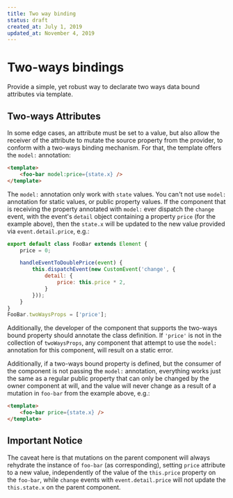 ```yaml
---
title: Two way binding
status: draft
created_at: July 1, 2019
updated_at: November 4, 2019
---
```

# Two-ways bindings

Provide a simple, yet robust way to declarate two ways data bound attributes via template.

## Two-ways Attributes

In some edge cases, an attribute must be set to a value, but also allow the receiver of the attribute to mutate the source property from the provider, to conform with a two-ways binding mechanism. For that, the template offers the `model:` annotation:

```html
<template>
    <foo-bar model:price={state.x} />
</template>
```

The `model:` annotation only work with `state` values. You can't not use `model:` annotation for static values, or public property values. If the component that is receiving the property annotated with `model:` ever dispatch the `change` event, with the event's `detail` object containing a property `price` (for the example above), then the `state.x` will be updated to the new value provided via `event.detail.price`, e.g.:

```js
export default class FooBar extends Element {
    price = 0;

    handleEventToDoublePrice(event) {
        this.dispatchEvent(new CustomEvent('change', {
            detail: {
                price: this.price * 2,
            }
        }));
    }
}
FooBar.twoWaysProps = ['price'];
```

Additionally, the developer of the component that supports the two-ways bound property should annotate the class definition. If `'price'` is not in the collection of `twoWaysProps`, any component that attempt to use the `model:` annotation for this component, will result on a static error.

Additionally, if a two-ways bound property is defined, but the consumer of the component is not passing the `model:` annotation, everything works just the same as a regular public property that can only be changed by the owner component at will, and the value will never change as a result of a mutation in `foo-bar` from the example above, e.g.:

```html
<template>
    <foo-bar price={state.x} />
</template>
```

## Important Notice

The caveat here is that mutations on the parent component will always rehydrate the instance of `foo-bar` (as corresponding), setting `price` attribute to a new value, independently of the value of the `this.price` property on the `foo-bar`, while `change` events with `event.detail.price` will not update the `this.state.x` on the parent component.
